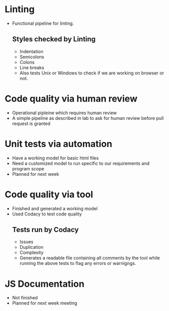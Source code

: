 # Linting
 - Functional pipeline for linting. 
   ## Styles checked by Linting
     - Indentation
     - Semicolons
     - Colons
     - Line breaks
     - Also tests Unix or Windows to check if we are working on browser or not. 



# Code quality via human review
 - Operational pipleine which requires human review
 - A simple pipeline as described in lab to ask for human review before pull request is granted



# Unit tests via automation 
 - Have a working model for basic html files
 - Need a customized model to run specific to our requirements and program scope
 - Planned for next week 
 


# Code quality via tool
 - Finished and generated a working model
 - Used Codacy to test code quality
   ## Tests run by Codacy
     - Issues
     - Duplication
     - Complexity 
     - Generates a readable file containing all comments by the tool while running the above tests to flag any errors or warnigngs.



# JS Documentation
 - Not finished
 - Planned for next week meeting
